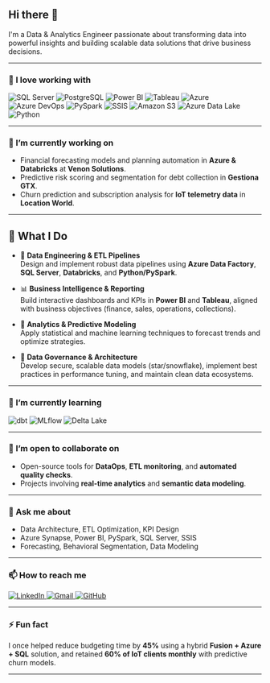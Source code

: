 ## Hi there 👋

I'm a Data & Analytics Engineer passionate about transforming data into powerful insights and building scalable data solutions that drive business decisions.

---

### 🚀 I love working with

<div align="left">
  <img src="https://img.shields.io/badge/SQL_Server-CC2927?style=for-the-badge&logo=microsoftsqlserver&logoColor=white" alt="SQL Server"/>
  <img src="https://img.shields.io/badge/PostgreSQL-336791?style=for-the-badge&logo=postgresql&logoColor=white" alt="PostgreSQL"/>
  <img src="https://img.shields.io/badge/Power%20BI-F2C811?style=for-the-badge&logo=powerbi&logoColor=black" alt="Power BI"/>
  <img src="https://img.shields.io/badge/Tableau-E97627?style=for-the-badge&logo=tableau&logoColor=white" alt="Tableau"/>
  <img src="https://img.shields.io/badge/Azure-0078D4?style=for-the-badge&logo=microsoftazure&logoColor=white" alt="Azure"/>
  <img src="https://img.shields.io/badge/Azure%20DevOps-0078D7?style=for-the-badge&logo=azuredevops&logoColor=white" alt="Azure DevOps"/>
  <img src="https://img.shields.io/badge/PySpark-E34F26?style=for-the-badge&logo=apachespark&logoColor=white" alt="PySpark"/>
  <img src="https://img.shields.io/badge/SSIS-0F2D52?style=for-the-badge&logo=microsoft&logoColor=white" alt="SSIS"/>
  <img src="https://img.shields.io/badge/Amazon%20S3-569A31?style=for-the-badge&logo=amazonaws&logoColor=white" alt="Amazon S3"/>
  <img src="https://img.shields.io/badge/Azure%20Data%20Lake-0089D6?style=for-the-badge&logo=windows&logoColor=white" alt="Azure Data Lake"/>
  <img src="https://img.shields.io/badge/Python-3776AB?style=for-the-badge&logo=python&logoColor=white" alt="Python"/>
</div>

---

### 🔭 I’m currently working on

- Financial forecasting models and planning automation in **Azure & Databricks** at **Venon Solutions**.
- Predictive risk scoring and segmentation for debt collection in **Gestiona GTX**.
- Churn prediction and subscription analysis for **IoT telemetry data** in **Location World**.

---
## 💼 What I Do

- 🚀 **Data Engineering & ETL Pipelines**  
  Design and implement robust data pipelines using **Azure Data Factory**, **SQL Server**, **Databricks**, and **Python/PySpark**.

- 📊 **Business Intelligence & Reporting**  
  Build interactive dashboards and KPIs in **Power BI** and **Tableau**, aligned with business objectives (finance, sales, operations, collections).

- 🧠 **Analytics & Predictive Modeling**  
  Apply statistical and machine learning techniques to forecast trends and optimize strategies.

- 🔐 **Data Governance & Architecture**  
  Develop secure, scalable data models (star/snowflake), implement best practices in performance tuning, and maintain clean data ecosystems.

---
### 🌱 I’m currently learning

<div align="left">
  <img src="https://img.shields.io/badge/dbt-FF694B?style=for-the-badge&logo=dbt&logoColor=white" alt="dbt"/>
  <img src="https://img.shields.io/badge/MLflow-0194E2?style=for-the-badge&logo=mlflow&logoColor=white" alt="MLflow"/>
  <img src="https://img.shields.io/badge/Delta%20Lake-003366?style=for-the-badge&logo=delta&logoColor=white" alt="Delta Lake"/>
</div>

---

### 🤝 I’m open to collaborate on

- Open-source tools for **DataOps**, **ETL monitoring**, and **automated quality checks**.
- Projects involving **real-time analytics** and **semantic data modeling**.

---

### 💬 Ask me about

- Data Architecture, ETL Optimization, KPI Design  
- Azure Synapse, Power BI, PySpark, SQL Server, SSIS  
- Forecasting, Behavioral Segmentation, Data Modeling

---

### 📫 How to reach me

<div align="left">
  <a href="https://www.linkedin.com/in/henry-santiago-suarez-sarabia-7b97a5171/">
    <img src="https://img.shields.io/badge/LinkedIn-0A66C2?style=for-the-badge&logo=linkedin&logoColor=white" alt="LinkedIn"/>
  </a>
  <a href="mailto:henry.suarez.dev@gmail.com">
    <img src="https://img.shields.io/badge/Gmail-D14836?style=for-the-badge&logo=gmail&logoColor=white" alt="Gmail"/>
  </a>
  <a href="https://github.com/henrysuarezdev">
    <img src="https://img.shields.io/badge/GitHub-181717?style=for-the-badge&logo=github&logoColor=white" alt="GitHub"/>
  </a>
</div>

---

### ⚡ Fun fact

I once helped reduce budgeting time by **45%** using a hybrid **Fusion + Azure + SQL** solution, and retained **60% of IoT clients monthly** with predictive churn models.

---
